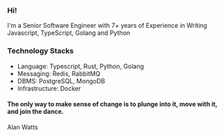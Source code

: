 ### Hi! 
I'm a Senior Software Engineer with 7+ years of Experience in Writing  Javascript, TypeScript, Golang and Python

### Technology Stacks
- Language: Typescript, Rust, Python, Golang
- Messaging: Redis, RabbitMQ
- DBMS: PostgreSQL, MongoDB
- Infrastructure: Docker


#### The only way to make sense of change is to plunge into it, move with it, and join the dance. 
Alan Watts

